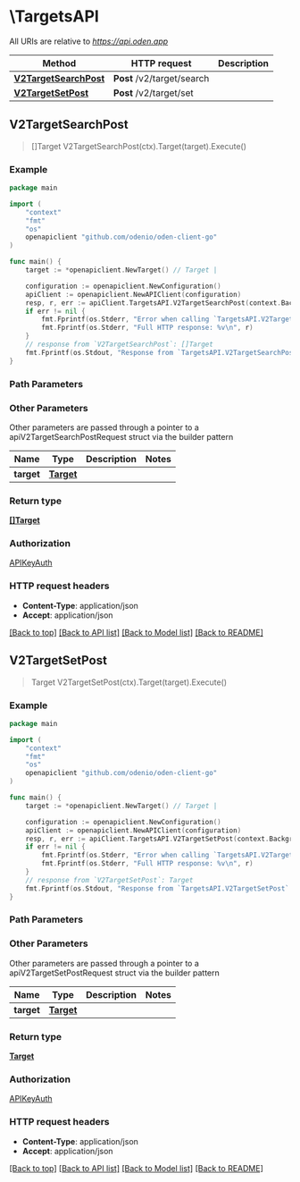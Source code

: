 # \TargetsAPI

All URIs are relative to *https://api.oden.app*

Method | HTTP request | Description
------------- | ------------- | -------------
[**V2TargetSearchPost**](TargetsAPI.md#V2TargetSearchPost) | **Post** /v2/target/search | 
[**V2TargetSetPost**](TargetsAPI.md#V2TargetSetPost) | **Post** /v2/target/set | 



## V2TargetSearchPost

> []Target V2TargetSearchPost(ctx).Target(target).Execute()





### Example

```go
package main

import (
	"context"
	"fmt"
	"os"
	openapiclient "github.com/odenio/oden-client-go"
)

func main() {
	target := *openapiclient.NewTarget() // Target | 

	configuration := openapiclient.NewConfiguration()
	apiClient := openapiclient.NewAPIClient(configuration)
	resp, r, err := apiClient.TargetsAPI.V2TargetSearchPost(context.Background()).Target(target).Execute()
	if err != nil {
		fmt.Fprintf(os.Stderr, "Error when calling `TargetsAPI.V2TargetSearchPost``: %v\n", err)
		fmt.Fprintf(os.Stderr, "Full HTTP response: %v\n", r)
	}
	// response from `V2TargetSearchPost`: []Target
	fmt.Fprintf(os.Stdout, "Response from `TargetsAPI.V2TargetSearchPost`: %v\n", resp)
}
```

### Path Parameters



### Other Parameters

Other parameters are passed through a pointer to a apiV2TargetSearchPostRequest struct via the builder pattern


Name | Type | Description  | Notes
------------- | ------------- | ------------- | -------------
 **target** | [**Target**](Target.md) |  | 

### Return type

[**[]Target**](Target.md)

### Authorization

[APIKeyAuth](../README.md#APIKeyAuth)

### HTTP request headers

- **Content-Type**: application/json
- **Accept**: application/json

[[Back to top]](#) [[Back to API list]](../README.md#documentation-for-api-endpoints)
[[Back to Model list]](../README.md#documentation-for-models)
[[Back to README]](../README.md)


## V2TargetSetPost

> Target V2TargetSetPost(ctx).Target(target).Execute()





### Example

```go
package main

import (
	"context"
	"fmt"
	"os"
	openapiclient "github.com/odenio/oden-client-go"
)

func main() {
	target := *openapiclient.NewTarget() // Target | 

	configuration := openapiclient.NewConfiguration()
	apiClient := openapiclient.NewAPIClient(configuration)
	resp, r, err := apiClient.TargetsAPI.V2TargetSetPost(context.Background()).Target(target).Execute()
	if err != nil {
		fmt.Fprintf(os.Stderr, "Error when calling `TargetsAPI.V2TargetSetPost``: %v\n", err)
		fmt.Fprintf(os.Stderr, "Full HTTP response: %v\n", r)
	}
	// response from `V2TargetSetPost`: Target
	fmt.Fprintf(os.Stdout, "Response from `TargetsAPI.V2TargetSetPost`: %v\n", resp)
}
```

### Path Parameters



### Other Parameters

Other parameters are passed through a pointer to a apiV2TargetSetPostRequest struct via the builder pattern


Name | Type | Description  | Notes
------------- | ------------- | ------------- | -------------
 **target** | [**Target**](Target.md) |  | 

### Return type

[**Target**](Target.md)

### Authorization

[APIKeyAuth](../README.md#APIKeyAuth)

### HTTP request headers

- **Content-Type**: application/json
- **Accept**: application/json

[[Back to top]](#) [[Back to API list]](../README.md#documentation-for-api-endpoints)
[[Back to Model list]](../README.md#documentation-for-models)
[[Back to README]](../README.md)

